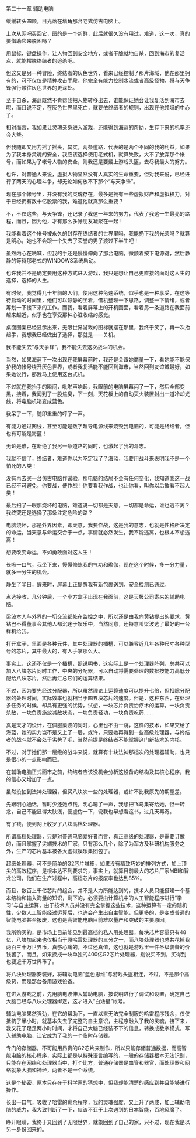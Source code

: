 第二十一章 辅助电脑


缓缓转头四顾，目光落在墙角那台老式仿古电脑上。

上次从网吧买回它，图的是一个新鲜，此后就很久没有用过，难道，这一次，真的要借助它来脱困吗？

用鼠标、键盘操作，让人物回到安全地方，或者干脆就地自杀，回到海市的复活点，就能摆脱终结者的追杀吧。

但这又是另一种冒险，终结者的灰色世界，看来已经控制了那片海域，他在那里拥有的，可不仅仅是精神攻击手段，他完全有能力控制水流或者高级怪物，将与天争锋强行带往灰色世界的更深处。

至于自杀，海蓝既然不肯帮我把人物转移出去，谁能保证她会让我复活到海市去呢，而且说不定，在灰色世界里死亡，就要依终结者的规则，出现在他领域的中心了。

相对而言，我如果让灵魂亲身进入游戏，还能得到海蓝的帮助，生存下来的机率还会大些。

但我随即又用力摇了摇头，其实，两条道路，代表的是两个不同的我的利益，如果为了我本身灵魂的安全，我应该选择使用老式机，就算失败，大不了放弃那个帐号，而如果为了帐号人物的安全，则我还是要戴上游戏头盔，去尽我最大的努力。

也许，对普通人来说，虚拟人物显然没有人真实的生命重要，但对我来说，已经进行了两天的心理斗争，却无论如何放不下那个“与天争锋”。

现在那个帐号里，并没有我的灵魂存在，最多是拥有一些虚拟财产和虚拟权力，对于已经拥有数十亿股票的我，难道他就真那么重要？

不，不仅这些，与天争锋，还记录了我这一年来的努力，代表了我这一生最亮的路程，而且，因为他，才有那么多好朋友凝聚在一起！

我能看着这个帐号被永久的封存在终结者的世界里吗，我能扔下我的光荣吗？就算是明心，她也不会跟一个失去了荣誉的男子渡过下半生吧！

虽然内心在呐喊，但我的手还是慢慢伸向了那台电脑，微颤着按下电源键，然后静静的等待那老式的WINDOWS系统启动。

也许我并不是确定要用这种方式进入游戏，我只是想让自己更直接的面对这人生的选择，选择的人生。

有时候，我觉得几十年前的人们，使用这种龟速系统，似乎也是一种享受，在这等待启动的时间里，他们可以静静的坐着，借机整理一下思路，调整一下情绪，或者筹划一下接下来的工作。而我，看着屏幕上的开机画面，看着另一条道路在我面前越来越近，似乎也在享受那种心脏收缩的感觉。

桌面图案已经显示出来，无限世界游戏的图标就摆在那里，我终于笑了，再一次抬起手，我想我已经做出了选择，那就是——关机。

我不能失去“与天争锋”，我不能失去这次战斗的机会。

当然，如果海蓝下一次出现在我屏幕前时，我还是会跟她商量一下，看她能不能保护我的帐号绕开灰色世界，或者我复活能不能回到海市，当然回到友谊城最好，如果她说行，那我马上使用这台式机。

不过就在我抬手的瞬间，吡啪声响起，我眼前的电脑屏幕闪了一下，然后全部变黑，接着，我闻到了一股焦臭，下一刻，天花板上的自动灭火装置射出一道冷却光线，将电脑机箱变成蓝色。

我呆了一下，随即重重的哼了一声。

有能力通过网线，甚至可能是数字超导电源线来烧毁我电脑的，可能是终结者，但也有可能是海蓝！

无论是谁，在断绝了我另一条道路的同时，也激起了我的斗志。

我就不信了，终结者，难道你以为吃定我了？海蓝，我要用战斗来表明我不是一个怕死的人类！

没有再去买一台仿古电脑作试验，那电脑的结局不会有任何变化，我知道我这一战已经不可避免，你要战，便作战！你要看我作战，也让你看，叫你以后敢看不起人类！

最后扫了一眼那烧坏的电脑，难道说一切都是天意，一切都是命运，谁也逃不离？我终究还是选择了那条注定危险的路？

电脑烧坏，那是外界因素，即天意，我要作战，这是我的意志，也就是性格所决定的命运，当天意与命运交合于一点，事情就必然发生，我不能逃离，也根本不想逃离！

想要改变命运，不如勇敢面对这人生！

长吸一口气，我坐下来，慢慢修练我的气功和瑜伽，现在这个时候，多一分力量，就多一分生的机会。

静坐了半日，醒来时，屏幕上正提醒我有新包裹送到，安全检测已通过。

点选接收，几分钟后，一个小方盒子出现在我面前，这是天极公司寄来的辅助电脑。

梁波本人与外界的一切交流都处在监控之中，所以还是由我向黄钻提出的要求，黄钻巴不得董事会其他人都沉迷于娱乐中，当然同意，还特意叫梁波选了最好的一台样机给我。

打开盒子，里面是各种元件，其中处理器的插槽，可以兼容近几年各种尺寸各种型号的芯片，其中最大的，有人手掌那么大。

事实上，这还不仅是一个插槽，照说明书，这实际上是一个处理器阵列，总共可以加入八块芯片同时工作，中央的分配器，可以自动将需要处理的数据按能力高低分配给八块芯片，然后再汇总它们的运算结果。

不过，因为要先经过分配器，所以虽然理论上运算速度可以提升七倍，但扣除分配器的处理时间，实际效率也就相当于四五块芯片的速度。但是，这种东西，在处理多任务的时候，却具有更强的优势，试想，一块芯片负责治疗术的运算，一块负责杀敌，一块负责施放减敌状态，一块负责轻功，一块负责吃药……

真是天才的设计，在佩服梁波的同时，心里也不由一跳，这样的技术，如果交给了海蓝，她的实力岂不是又上了一层，或许，只要她再得到一些高级处理器，与终结者的战斗就不会处于劣势了吧，当然前提是终结者不能掌握这门新技术的内核。

不过，对于她们那一层级的战斗来说，就算有十块法神那档次的处理器辅助，也只是很小的一点影响而已。

在辅助电脑正式面市之前，终结者应该没机会分析这设备的结构及其核心程序，我的信心又增加了一点。

虽然没拍到法神处理器，但买八块次一些的处理器，或许不比我原先的期望差。

先跟明心通话，暂时少还她点钱，明心嗯了一声，我想把飞鸟集寄给她，但一转念，自己不能显得太肤浅，便虚伪一下，说我也早想看这书，过几天再寄。

有了钱，便到网上收罗了八块高档处理器。

所谓高档处理器，只是对普通电脑爱好者而言，真正高级的处理器，是需要订做的，而且掌握了尖端技术的厂家，只有那么几个，除了为军方及科研机构服务之外，生产的芯片基本被各大虚拟娱乐集团包了。

超级处理器，可不是简单的G2芯片堆积，如果没有精致巧妙的排列方式，加上顶尖的高效程序，是根本达不到要求的，事实上，就算目前最大的芯片厂家MBI和智龙公司，他们在生产过程中，高档芯片的报废率也达到85%。

而且，数百上千亿芯片的组合，并不是人力所能达到的，技术人员只能搭建一个基本结构和输入海量的知识，剩下的，必须要由计算机中的人工智能程序进行“学习”与自主运算，由于技术人员并没有完全掌握这些技术，这种运算有一定的随机性，少数人工智能经过运算后，也许会产生出自主智能，但更多的，是变成普通的智能电脑甚至报废，这也是高智能电脑目前难以量产和突破的主要原因。

我所购买的，是市场上目前能见到最高档的私人用处理器，每块芯片容量只有48亿，八块加起来也仅相当于原哈雷处理器的三分之一，而八块处理器也总共花掉我两百三十万世界币，真够心痛的，不过还真值，这也就是游戏里一件圣级装备的价钱罢了。而且，如果换成一块单独的400亿G2芯片处理器，别说买不到，买得到也要近千万世界币了。

将八块处理器安装好，将辅助电脑“蓝色思维”与游戏头盔相连，不过，不是那个高级货，而是那台备用游戏设备。

在进入游戏之前，先用脑电波伸入辅助电脑，按说明进行了调试和设置，确定自己大脑已经与八块处理器绑定，这才进入“白矮星”帐号。

辅助电脑果然强劲，在它的帮助下，一直以来无法完全制服的哈雷程序残余，仅仅抵抗了半小时，就基本失去了完整的自主意识，主程序融入了我的灵魂，接下来，我又花了足足两小时时间，才将自己大脑已经装不下的信息，转换成数字模式，写入辅助电脑，让它成为了我的一个临时存储器。

专门的存储器，不可能用昂贵的G2芯片来制作，所以只能存储普通数据，而高智能电脑的核心程序，实际上都是以特殊语言编写的，一般的存储器根本无法识别，只能存在网络和处理器当中，打个比方，普通存储器是血管和器官，而处理器和网络就象大脑和神经，两者不是一个系统。

这是个秘密，原本只存在于科学家的猜想中，但我却能清楚的感应到并且能够进行操作。

长出一口气，吸收了哈雷的剩余程序，我的灵魂强度，又上升了两成，加上辅助电脑的威力，我大致判断了一下，应该不亚于上次遇到的日本智能，百地风魔了。

睁开眼睛，我终于又回到了无限世界，就象回到了自己的家，只不过，现在我是以另一身份回来的。





